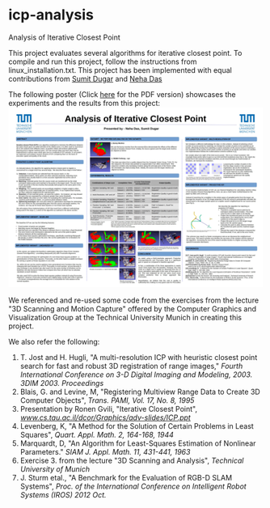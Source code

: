# icp-analysis
Analysis of Iterative Closest Point

This project evaluates several algorithms for iterative closest point. To compile and run this project, follow the instructions from linux_installation.txt. This project has been implemented with equal contributions from [Sumit Dugar](https://github.com/dugarsumit) and [Neha Das](https://github.com/neha191091)

The following poster (Click [here](https://github.com/dugarsumit/icp-analysis/blob/master/documents/icp-final-poster.pdf) for the PDF version) showcases the experiments and the results from this project:
![poster](https://github.com/dugarsumit/icp-analysis/blob/master/documents/poster.jpg)

We referenced and re-used some code from the exercises from the lecture "3D Scanning and Motion Capture" offered by the Computer Graphics and Visualization Group at the Technical University Munich in creating this project.

We also refer the following:
1. T. Jost and H. Hugli, "A multi-resolution ICP with heuristic closest point search for fast and robust 3D registration of range images," *Fourth International Conference on 3-D Digital Imaging and Modeling, 2003. 3DIM 2003. Proceedings*
2. Blais, G. and Levine, M, "Registering Multiview Range Data to Create 3D Computer Objects", *Trans. PAMI, Vol. 17, No. 8, 1995*
3. Presentation by Ronen Gvili, "Iterative Closest Point", *www.cs.tau.ac.il/dcor/Graphics/adv-slides/ICP.ppt*
4. Levenberg, K, "A Method for the Solution of Certain Problems in Least Squares", *Quart. Appl. Math. 2, 164-168, 1944*
5. Marquardt, D, "An Algorithm for Least-Squares Estimation of Nonlinear Parameters." *SIAM J. Appl. Math. 11, 431-441, 1963*
6. Exercise 3. from the lecture "3D Scanning and Analysis", *Technical University of Munich*
7. J. Sturm etal., "A Benchmark for the Evaluation of RGB-D SLAM Systems", *Proc. of the International Conference on Intelligent Robot Systems (IROS) 2012 Oct.*






